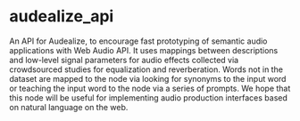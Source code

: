 # audealize_api
An API for Audealize, to encourage fast prototyping of semantic audio applications with Web Audio API. It uses mappings between descriptions and low-level signal parameters for audio effects collected via crowdsourced studies for equalization and reverberation. Words not in the dataset are mapped to the node via looking for synonyms to the input word or teaching the input word to the node via a series of prompts. We hope that this node will be useful for implementing audio production interfaces based on natural language on the web.
